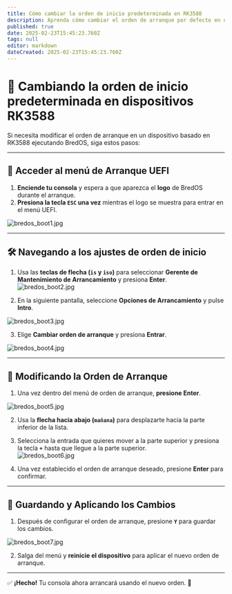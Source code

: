 ```yaml
---
title: Cómo cambiar la orden de inicio predeterminada en RK3588
description: Aprenda cómo cambiar el orden de arranque por defecto en dispositivos basados en RK3588 usando la configuración del firmware UEFI
published: true
date: 2025-02-23T15:45:23.760Z
tags: null
editor: markdown
dateCreated: 2025-02-23T15:45:23.760Z
---
```


# 🔄 Cambiando la orden de inicio predeterminada en dispositivos RK3588

Si necesita modificar el orden de arranque en un dispositivo basado en RK3588 ejecutando BredOS, siga estos pasos:

---

## 🔹 Acceder al menú de Arranque UEFI

1. **Enciende tu consola** y espera a que aparezca el **logo** de BredOS durante el arranque.
2. **Presiona la tecla `ESC` una vez** mientras el logo se muestra para entrar en el menú UEFI.

![bredos_boot1.jpg](/boot_images/bredos_boot1.jpg)

---

## 🛠️ Navegando a los ajustes de orden de inicio

1. Usa las **teclas de flecha (`is` y `iso`)** para seleccionar **Gerente de Mantenimiento de Arrancamiento** y presiona **Enter**.\
  ![bredos_boot2.jpg](/boot_images/bredos_boot2.jpg)

2. En la siguiente pantalla, seleccione **Opciones de Arrancamiento** y pulse **Intro**.

![bredos_boot3.jpg](/boot_images/bredos_boot3.jpg)

3. Elige **Cambiar orden de arranque** y presiona **Entrar**.

![bredos_boot4.jpg](/boot_images/bredos_boot4.jpg)

---

## 🔧 Modificando la Orden de Arranque

1. Una vez dentro del menú de orden de arranque, **presione Enter**.

![bredos_boot5.jpg](/boot_images/bredos_boot5.jpg)

2. Usa la **flecha hacia abajo (`mañana`)** para desplazarte hacia la parte inferior de la lista.

3. Selecciona la entrada que quieres mover a la parte superior y presiona la tecla **`+`** hasta que llegue a la parte superior.\
  ![bredos_boot6.jpg](/boot_images/bredos_boot6.jpg)

4. Una vez establecido el orden de arranque deseado, presione **Enter** para confirmar.

---

## 💾 Guardando y Aplicando los Cambios

1. Después de configurar el orden de arranque, presione **`Y`** para guardar los cambios.

![bredos_boot7.jpg](/boot_images/bredos_boot7.jpg)

2. Salga del menú y **reinicie el dispositivo** para aplicar el nuevo orden de arranque.

---

✅ **¡Hecho!** Tu consola ahora arrancará usando el nuevo orden. 🚀
